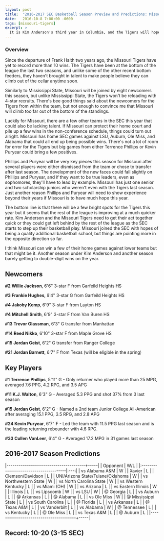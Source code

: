 ```yaml
---
layout: post
title:  "2016-2017 SEC Basketball Season Preview and Predictions: Missouri Tigers"
date:   2016-10-8 7:00:00 -0600
tags: [missouri-tigers]
excerpt: >
  It is Kim Anderson's third year in Columbia, and the Tigers will hope that the third year is the charm and Missouri can start to show some improvement on the court, although things don't look very optimistic.
---
```

### Overview
Since the departure of Frank Haith two years ago, the Missouri Tigers have yet to record more than 10 wins. The Tigers have been at the bottom of the league the last two seasons, and unlike some of the other recent bottom feeders, they haven't brought in talent to make people believe they can climb out of the cellar anytime soon.

Similarly to Mississippi State, Missouri will be joined by eight newcomers this season, but unlike Mississippi State, the Tigers won't be reloading with 4-star recruits. There's bee good things said about the newcomers for the Tigers from within the team, but not enough to convince me that Missouri will climb too far out of the bottom of the standings.

Luckily for Missouri, there are a few other teams in the SEC this year that could also be lacking talent. If Missouri can protect their home court and pile up a few wins in the non-conference schedule, things could turn out alright. Missouri has home SEC games against LSU, Auburn, Ole Miss, and Alabama that could all end up being possible wins. There's not a lot of room for error for the Tigers but big games from either Terrence Phillips or Kevin Puryear could bring a few positives.

Phillips and Puryear will be very key pieces this season for Missouri after several players were either dismissed from the team or chose to transfer after last season. The development of the new faces could fall slightly on Phillips and Puryear, and if they want to be true leaders, even as sophomores, they'll have to lead by example. Missouri has just one senior and two scholarship juniors who weren't even with the Tigers last season. Just another reason Phillips and Puryear will need to show experience beyond their years if Missouri is to have much hope this year.

The bottom line is that there will be a few bright spots for the Tigers this year but it seems that the rest of the league is improving at a much quicker rate. Kim Anderson and the Missouri Tigers need to get their act together quick or they could get left behind by the rest of the league as the SEC starts to step up their basketball play. Missouri joined the SEC with hopes of being a quality additional basketball school, but things are pointing more in the opposite direction so far.

I think Missouri can win a few of their home games against lower teams but that might be it. Another season under Kim Anderson and another season barely getting to double-digit wins on the year.


## Newcomers

**\#2 Willie Jackson**, 6'6" 3-star F from Garfeild Heights HS

**\#3 Frankie Hughes**, 6'4" 3-star G from Garfeild Heights HS

**\#4 Jakoby Kemp**, 6'9" 3-star F from Layton HS

**\#4 Mitchell Smith**, 6'9" 3-star F from Van Buren HS

**\#13 Trevor Glassman**, 6'3" G transfer from Manhattan

**\#14 Reed Nikko**, 6'10" 3-star F from Maple Grove HS

**\#15 Jordan Geist**, 6'2" G transfer from Ranger College

**\#21 Jordan Barnett**, 6'7" F from Texas (will be eligible in the spring)


## Key Players

**\#1 Terrence Phillips**, 5'11" G - Only returner who played more than 25 MPG, averaged 7.6 PPG, 4.2 RPG, and 3.5 APG

**\#11 K.J. Walton**, 6'3" G - Averaged 5.3 PPG and shot 37% from 3 last season

**\#15 Jordan Geist**, 6'2" G - Named a 2nd team Junior College All-American after averaging 15.1 PPG, 3.5 RPG, and 2.8 APG

**\#24 Kevin Puryear**, 6'7" F - Led the team with 11.5 PPG last season and is the leading returning rebounder with 4.6 RPG.

**\#33 Cullen VanLeer**, 6'4" G - Averaged 17.2 MPG in 31 games last season


## 2016-2017 Season Predictions

|----------------------------------------+-----|
| Opponent                               | W/L |
|:---------------------------------------|:---:|
| vs Alabama A&M                         | W   |
| Xavier                                 | L   |
| Clemson/Davidson                       | L   |
| UNI/Arizona State/Tulane/Oklahoma      | W   |
| vs Northwestern State                  | W   |
| vs North Carolina State                | W   |
| vs Western Kentucky                    | L   |
| vs Miami (OH)                          | W   |
| vs Arizona                             | L   |
| vs Eastern Illinois                    | W   |
| Illinois                               | L   |
| vs Lipscomb                            | W   |
| vs LSU                                 | W   |
| @ Georgia                              | L   |
| vs Auburn                              | L   |
| @ Arkansas                             | L   |
| @ Alabama                              | L   |
| vs Ole Miss                            | W   |
| @ Mississippi State                    | L   |
| vs South Carolina                      | L   |
| @ Florida                              | L   |
| vs Arkansas                            | L   |
| @ Texas A&M                            | L   |
| vs Vanderbilt                          | L   |
| vs Alabama                             | W   |
| @ Tennessee                            | L   |
| vs Kentucky                            | L   |
| @ Ole Miss                             | L   |
| vs Texas A&M                           | L   |
| @ Auburn                               | L   |
|----------------------------------------+-----|

## Record: 10-20 (3-15 SEC)
